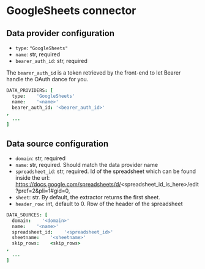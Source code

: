 # GoogleSheets connector

## Data provider configuration

* `type`: `"GoogleSheets"`
* `name`: str, required
* `bearer_auth_id`: str, required

The `bearer_auth_id` is a token retrieved by the front-end
to let Bearer handle the OAuth dance for you.


```coffee
DATA_PROVIDERS: [
  type:    'GoogleSheets'
  name:    '<name>'
  bearer_auth_id: '<bearer_auth_id>'
,
  ...
]
```

## Data source configuration

* `domain`: str, required
* `name`: str, required. Should match the data provider name
* `spreadsheet_id`: str, required. Id of the spreadsheet which can be found inside
the url: https://docs.google.com/spreadsheets/d/<spreadsheet_id_is_here>/edit?pref=2&pli=1#gid=0,
* `sheet`: str. By default, the extractor returns the first sheet.
* `header_row`: int, default to 0. Row of the header of the spreadsheet


```coffee
DATA_SOURCES: [
  domain:    '<domain>'
  name:    '<name>'
  spreadsheet_id:    '<spreadsheet_id>'
  sheetname:    '<sheetname>'
  skip_rows:    <skip_rows>
,
  ...
]
```
